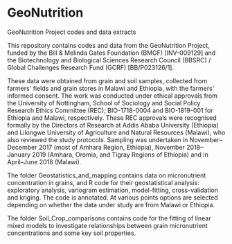 # GeoNutrition
GeoNutrition Project codes and data extracts

This repository contains codes and data from the GeoNutrition Project, funded by the Bill & Melinda Gates Foundation (BMGF) 
[INV-009129] and the Biotechnology and Biological Sciences Research Council (BBSRC) / Global Challenges Research Fund (GCRF) [BB/P023126/1]. 

These data were obtained from grain and soil samples, collected from farmers' fields and grain stores in Malawi and Ethiopia, with the farmers' informed consent.  The work was conducted under ethical approvals from the University of Nottingham, School of Sociology and Social Policy Research Ethics Committee (REC); BIO-1718-0004 and BIO-1819-001 for Ethiopia and Malawi, respectively. These REC approvals were recognised formally by the Directors of Research at Addis Ababa University (Ethiopia) and Lilongwe University of Agriculture and Natural Resources (Malawi), who also reviewed the study protocols. Sampling was undertaken in November–December 2017 (most of Amhara Region, Ethiopia), November 2018–January 2019 (Amhara, Oromia, and Tigray Regions of Ethiopia) and in April–June 2018 (Malawi).

The folder Geostatistics_and_mapping contains data on micronutrient concentration in grains, and R code for their geostatistical analysis: exploratory analysis, variogram estimation, model-fitting, cross-validation and kriging.  The code is annotated.  At various points options are selected depending on whether the data under study are from Malawi or Ethiopia.

The folder Soil_Crop_comparisons contains code for the fitting of linear mixed models to investigate relationships between grain micronutrient concentrations and some key soil properties.
